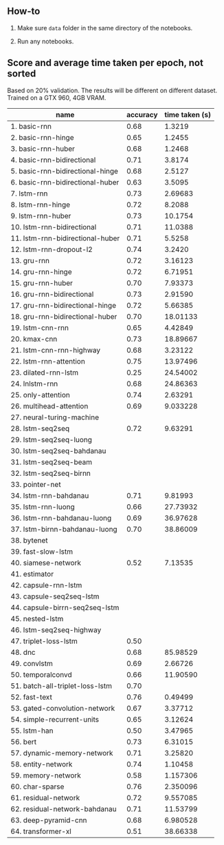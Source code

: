## How-to

1. Make sure `data` folder in the same directory of the notebooks.

2. Run any notebooks.

## Score and average time taken per epoch, not sorted

Based on 20% validation. The results will be different on different dataset. Trained on a GTX 960, 4GB VRAM.

| name                             | accuracy | time taken (s) |
|----------------------------------|----------|----------------|
| 1. basic-rnn                     | 0.68     | 1.3219         |
| 2. basic-rnn-hinge               | 0.65     | 1.2455         |
| 3. basic-rnn-huber               | 0.68     | 1.2468         |
| 4. basic-rnn-bidirectional       | 0.71     | 3.8174         |
| 5. basic-rnn-bidirectional-hinge | 0.68     | 2.5127         |
| 6. basic-rnn-bidirectional-huber | 0.63     | 3.5095         |
| 7. lstm-rnn                      | 0.73     | 2.69683        |
| 8. lstm-rnn-hinge                | 0.72     | 8.2088         |
| 9. lstm-rnn-huber                | 0.73     | 10.1754        |
| 10. lstm-rnn-bidirectional       | 0.71     | 11.0388        |
| 11. lstm-rnn-bidirectional-huber | 0.71     | 5.5258         |
| 12. lstm-rnn-dropout-l2          | 0.74     | 3.2420         |
| 13. gru-rnn                      | 0.72     | 3.16123        |
| 14. gru-rnn-hinge                | 0.72     | 6.71951        |
| 15. gru-rnn-huber                | 0.70     | 7.93373        |
| 16. gru-rnn-bidirectional        | 0.73     | 2.91590        |
| 17. gru-rnn-bidirectional-hinge  | 0.72     | 5.66385        |
| 18. gru-rnn-bidirectional-huber  | 0.70     | 18.01133       |
| 19. lstm-cnn-rnn                 | 0.65     | 4.42849        |
| 20. kmax-cnn                     | 0.73     | 18.89667       |
| 21. lstm-cnn-rnn-highway         | 0.68     | 3.23122        |
| 22. lstm-rnn-attention           | 0.75     | 13.97496       |
| 23. dilated-rnn-lstm             | 0.25     | 24.54002       |
| 24. lnlstm-rnn                   | 0.68     | 24.86363       |
| 25. only-attention               | 0.74     | 2.63291        |
| 26. multihead-attention          | 0.69     | 9.033228       |
| 27. neural-turing-machine        |          |                |
| 28. lstm-seq2seq                 | 0.72     | 9.63291        |
| 29. lstm-seq2seq-luong           |          |                |
| 30. lstm-seq2seq-bahdanau        |          |                |
| 31. lstm-seq2seq-beam            |          |                |
| 32. lstm-seq2seq-birnn           |          |                |
| 33. pointer-net                  |          |                |
| 34. lstm-rnn-bahdanau            | 0.71     | 9.81993        |
| 35. lstm-rnn-luong               | 0.66     | 27.73932       |
| 36. lstm-rnn-bahdanau-luong      | 0.69     | 36.97628       |
| 37. lstm-birnn-bahdanau-luong    | 0.70     | 38.86009       |
| 38. bytenet                      |          |                |
| 39. fast-slow-lstm               |          |                |
| 40. siamese-network              | 0.52     | 7.13535        |
| 41. estimator                    |          |                |
| 42. capsule-rnn-lstm             |          |                |
| 43. capsule-seq2seq-lstm         |          |                |
| 44. capsule-birrn-seq2seq-lstm   |          |                |
| 45. nested-lstm                  |          |                |
| 46. lstm-seq2seq-highway         |          |                |
| 47. triplet-loss-lstm            | 0.50     |                |
| 48. dnc                          | 0.68     | 85.98529       |
| 49. convlstm                     | 0.69     | 2.66726        |
| 50. temporalconvd                | 0.66     | 11.90590       |
| 51. batch-all-triplet-loss-lstm  | 0.70     |                |
| 52. fast-text                    | 0.76     | 0.49499        |
| 53. gated-convolution-network    | 0.67     | 3.37712        |
| 54. simple-recurrent-units       | 0.65     | 3.12624        |
| 55. lstm-han                     | 0.50     | 3.47965        |
| 56. bert                         | 0.73     | 6.31015        |
| 57. dynamic-memory-network       | 0.71     | 3.25820        |
| 58. entity-network               | 0.74     | 1.10458        |
| 59. memory-network               | 0.58     | 1.157306       |
| 60. char-sparse                  | 0.76     | 2.350096       |
| 61. residual-network             | 0.72     | 9.557085       |
| 62. residual-network-bahdanau    | 0.71     | 11.53799       |
| 63. deep-pyramid-cnn             | 0.68     | 6.980528       |
| 64. transformer-xl               | 0.51     | 38.66338       |

